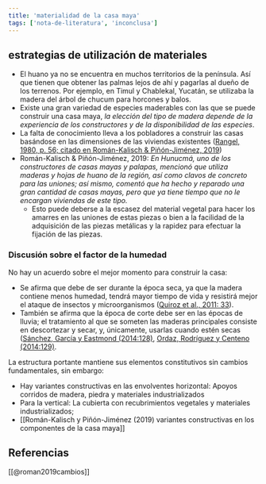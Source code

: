 ```yaml
---
title: 'materialidad de la casa maya'
tags: ['nota-de-literatura', 'inconclusa']
---
```

## estrategias de utilización de materiales

- El huano ya no se encuentra en muchos territorios de la península. Así que tienen que obtener las palmas lejos de ahí y pagarlas al dueño de los terrenos. Por ejemplo, en Timul y Chablekal, Yucatán, se utilizaba la madera del árbol de chucum para horcones y balos.
- Existe una gran variedad de especies maderables con las que se puede construir una casa maya, *la elección del tipo de madera depende de la experiencia de los constructores y de la disponibilidad de las especies*.
- La falta de conocimiento lleva a los pobladores a construir las casas basándose en las dimensiones de las viviendas existentes ([Rangel, 1980, p. 56; citado en Román-Kalisch & Piñón-Jiménez, 2019](https://www.redalyc.org/jatsRepo/4779/477958274014/html/index.html#redalyc_477958274014_ref14))
- Román-Kalisch & Piñón-Jiménez, 2019:  *En Hunucmá, uno de los constructores de casas mayas y palapas, mencionó que utiliza maderas y hojas de huano de la región, así como clavos de concreto para las uniones; así mismo, comentó que ha hecho y reparado una gran cantidad de casas mayas, pero que ya tiene tiempo que no le encargan viviendas de este tipo.*
    - Esto puede deberse a la escasez del material vegetal para hacer los amarres en las uniones de estas piezas o bien a la facilidad de la adquisición de las piezas metálicas y la rapidez para efectuar la fijación de las piezas.

### Discusión sobre el factor de la humedad

No hay un acuerdo sobre el mejor momento para construir la casa:

- Se afirma que debe de ser durante la época seca, ya que la madera contiene menos humedad, tendrá mayor tiempo de vida y resistirá mejor el ataque de insectos y microorganismos ([Quiroz et al., 2011: 33](https://www.redalyc.org/jatsRepo/4779/477958274014/html/index.html#redalyc_477958274014_ref13)).
- También se afirma que la época de corte debe ser en las épocas de lluvia; el tratamiento al que se someten las maderas principales consiste en descortezar y secar, y, únicamente, usarlas cuando estén secas ([Sánchez, García y Eastmond (2014:128)](https://www.redalyc.org/jatsRepo/4779/477958274014/html/index.html#redalyc_477958274014_ref16), [Ordaz, Rodríguez y Centeno (2014:129)](https://www.redalyc.org/jatsRepo/4779/477958274014/html/index.html#redalyc_477958274014_ref10).

La estructura portante mantiene sus elementos constitutivos sin cambios fundamentales, sin embargo:

- Hay variantes constructivas en las envolventes horizontal: Apoyos corridos de madera, piedra y materiales industrializados
- Para la vertical: La cubierta con recubrimientos vegetales y materiales industrializados;
- [[Román-Kalisch y Piñón-Jiménez (2019) variantes constructivas en los componentes de la casa maya]]

## Referencias

[[@roman2019cambios]]